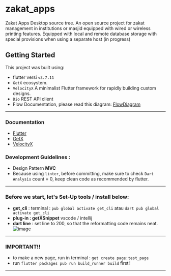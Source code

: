 # zakat_apps

Zakat Apps Desktop source tree. An open source project for zakat management in institutions or masjid equipped with wired or wireless printing features. Equipped with local and remote database storage with special provisions when using a separate host (in progress)

## Getting Started

This project was built using:
- flutter versi `v3.7.11`
- `GetX` ecosystem.
- `VelocityX` A minimalist Flutter framework for rapidly building custom designs.
- `Dio` REST API client
- Flow Documentation, please read this diagram: [FlowDiagram](https://drive.google.com/file/d/1ZgSLLxa1lWaIqvgad-NSOXK0IVEl4t6N/view?usp=sharing)
---

### Documentation
- [Flutter](https://docs.flutter.dev/)
- [GetX](https://chornthorn.github.io/getx-docs/index)
- [VelocityX](https://velocityx.dev/docs/install)

### Development Guidelines :
- Design Pattern **MVC**
- Because using `linter`, before committing, make sure to check `Dart Analysis` count = 0, keep clean code as recommended by flutter.

---

### Before we start, let's Set-Up tools / install below:

- **get_cli** : terminal : `pub global activate get_cli` atau `dart pub global activate get_cli`
- **plug-in : getXSnippet** vscode / intellij
- **dart line** : set line to 200, so that the reformatting code remains neat. ![image](https://user-images.githubusercontent.com/36602270/142856350-d62bfe1b-7af2-43de-8455-ace88a92078e.png)

---

### IMPORTANT!!
- to make a new page, run in terminal : `get create page:test_page`
- run `flutter packages pub run build_runner build` first!

---
